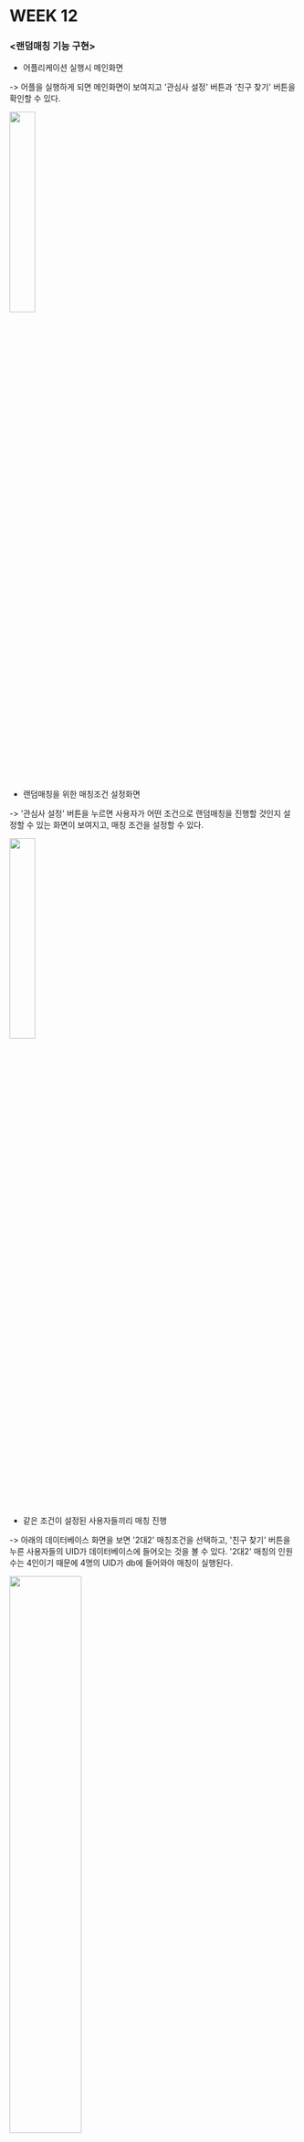 # WEEK 12

### <랜덤매칭 기능 구현>

- 어플리케이션 실행시 메인화면 

-> 어플을 실행하게 되면 메인화면이 보여지고 '관심사 설정' 버튼과 '친구 찾기' 버튼을 확인할 수 있다.

<img width="30%" src="https://user-images.githubusercontent.com/29966841/119364356-c5fc9a00-bce9-11eb-92be-e771d206f360.png"/>

- 랜덤매칭을 위한 매칭조건 설정화면

-> '관심사 설정' 버튼을 누르면 사용자가 어떤 조건으로 랜덤매칭을 진행할 것인지 설정할 수 있는 화면이 보여지고, 매칭 조건을 설정할 수 있다.

<img width="30%" src="https://user-images.githubusercontent.com/29966841/119365124-95693000-bcea-11eb-9373-992a8b82e794.png"/>

- 같은 조건이 설정된 사용자들끼리 매칭 진행

-> 아래의 데이터베이스 화면을 보면 '2대2' 매칭조건을 선택하고, '친구 찾기' 버튼을 누른 사용자들의 UID가 데이터베이스에 들어오는 것을 볼 수 있다. 
   '2대2' 매칭의 인원수는 4인이기 때문에 4명의 UID가 db에 들어와야 매칭이 실행된다.

<img width="50%" src="https://user-images.githubusercontent.com/29966841/119371847-bb460300-bcf1-11eb-8c49-8f43844101bc.png"/>

- 매칭 완료 시

-> 

<img width="30%" src="https://user-images.githubusercontent.com/29966841/119374240-4e803800-bcf4-11eb-8758-d9bb8bfa8085.png"/>
